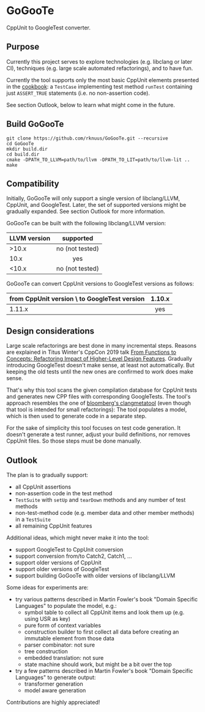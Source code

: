 # GoGooTe
CppUnit to GoogleTest converter.

## Purpose
Currently this project serves to explore technologies (e.g. libclang or later CI), techniques (e.g. large scale automated refactorings), and to have fun.

Currently the tool supports only the most basic CppUnit elements presented in the [cookbook](http://cppunit.sourceforge.net/doc/cvs/cppunit_cookbook.html): a `TestCase` implementing test method `runTest` containing just `ASSERT_TRUE` statements (i.e. no non-assertion code).

See section Outlook, below to learn what might come in the future.

## Build GoGooTe
```
git clone https://github.com/rknuus/GoGooTe.git --recursive
cd GoGooTe
mkdir build.dir
cd build.dir
cmake -DPATH_TO_LLVM=path/to/llvm -DPATH_TO_LIT=path/to/llvm-lit ..
make
```

## Compatibility
Initially, GoGooTe will only support a single version of libclang/LLVM, CppUnit, and GoogleTest. Later, the set of supported versions might be gradually expanded. See section Outlook for more information.

GoGooTe can be built with the following libclang/LLVM version:

| LLVM version  | supported       |
| ------------- |:---------------:|
| >10.x         | no (not tested) |
| 10.x          | yes             |
| <10.x         | no (not tested) |

GoGooTe can convert CppUnit versions to GoogleTest versions as follows:

| from CppUnit version \ to GoogleTest version | 1.10.x |
| -------------------------------------------- |:------:|
| 1.11.x                                       | yes    |

## Design considerations
Large scale refactorings are best done in many incremental steps. Reasons are explained in Titus Winter's CppCon 2019 talk [From Functions to Concepts: Refactoring Impact of Higher-Level Design Features](https://www.youtube.com/watch?v=v_yzLe-wnfk). Gradually introducing GoogleTest doesn't make sense, at least not automatically. But keeping the old tests until the new ones are confirmed to work does make sense.

That's why this tool scans the given compilation database for CppUnit tests and generates new CPP files with corresponding GoogleTests. The tool's approach resembles the one of [bloomberg's clangmetatool](https://bloomberg.github.io/clangmetatool/) (even though that tool is intended for small refactorings): The tool populates a model, which is then used to generate code in a separate step.

For the sake of simplicity this tool focuses on test code generation. It doesn't generate a test runner, adjust your build definitions, nor removes CppUnit files. So those steps must be done manually.

## Outlook
The plan is to gradually support:
- all CppUnit assertions
- non-assertion code in the test method
- `TestSuite` with `setUp` and `tearDown` methods and any number of test methods
- non-test-method code (e.g. member data and other member methods) in a `TestSuite`
- all remaining CppUnit features

Additional ideas, which might never make it into the tool:
- support GoogleTest to CppUnit conversion
- support conversion from/to Catch2, Catch1, ...
- support older versions of CppUnit
- support older versions of GoogleTest
- support building GoGooTe with older versions of libclang/LLVM

Some ideas for experiments are:
- try various patterns described in Martin Fowler's book "Domain Specific Languages" to populate the model, e.g.:
  - symbol table to collect all CppUnit items and look them up (e.g. using USR as key)
  - pure form of context variables
  - construction builder to first collect all data before creating an immutable element from those data
  - parser combinator: not sure
  - tree construction
  - embedded translation: not sure
  - state machine should work, but might be a bit over the top
- try a few patterns described in Martin Fowler's book "Domain Specific Languages" to generate output:
  - transformer generation
  - model aware generation

Contributions are highly appreciated!